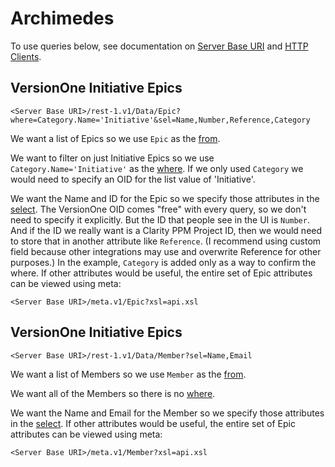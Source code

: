 # Archimedes

To use queries below, see documentation on [Server Base URI](http://community.versionone.com/Developers/Developer-Library/Concepts/Server_Base_URI) and [HTTP Clients](http://community.versionone.com/Developers/Developer-Library/Concepts/HTTP_Client).

## VersionOne Initiative Epics

```
<Server Base URI>/rest-1.v1/Data/Epic?where=Category.Name='Initiative'&sel=Name,Number,Reference,Category
```

We want a list of Epics so we use `Epic` as the [from](http://community.versionone.com/Developers/Developer-Library/Documentation/API/Queries/from).

We want to filter on just Initiative Epics so we use `Category.Name='Initiative'` as the [where](http://community.versionone.com/Developers/Developer-Library/Documentation/API/Queries/where). If we only used `Category` we would need to specify an OID for the list value of 'Initiative'.

We want the Name and ID for the Epic so we specify those attributes in the [select](http://community.versionone.com/Developers/Developer-Library/Documentation/API/Queries/select). The VersionOne OID comes "free" with every query, so we don't need to specify it explicitly. But the ID that people see in the UI is `Number`. And if the ID we really want is a Clarity PPM Project ID, then we would need to store that in another attribute like `Reference`. (I recommend using custom field because other integrations may use and overwrite Reference for other purposes.) In the example, `Category` is added only as a way to confirm the where. If other attributes would be useful, the entire set of Epic attributes can be viewed using meta:

```
<Server Base URI>/meta.v1/Epic?xsl=api.xsl
```

## VersionOne Initiative Epics

```
<Server Base URI>/rest-1.v1/Data/Member?sel=Name,Email
```

We want a list of Members so we use `Member` as the [from](http://community.versionone.com/Developers/Developer-Library/Documentation/API/Queries/from).

We want all of the Members so there is no [where](http://community.versionone.com/Developers/Developer-Library/Documentation/API/Queries/where).

We want the Name and Email for the Member so we specify those attributes in the [select](http://community.versionone.com/Developers/Developer-Library/Documentation/API/Queries/select). If other attributes would be useful, the entire set of Epic attributes can be viewed using meta:

```
<Server Base URI>/meta.v1/Member?xsl=api.xsl
```

